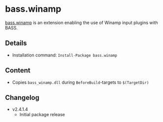 bass.winamp
===

[bass.winamp] is an extension enabling the use of Winamp input plugins with BASS.

Details
---
  - Installation command: ``Install-Package bass.winamp``

Content
---
  - Copies ``bass_winamp.dll`` during ``BeforeBuild``-targets to ``$(TargetDir)``

Changelog
---
  - v2.4.1.4
      - Initial package release

[bass.winamp]:       http://www.un4seen.com/bass.html
